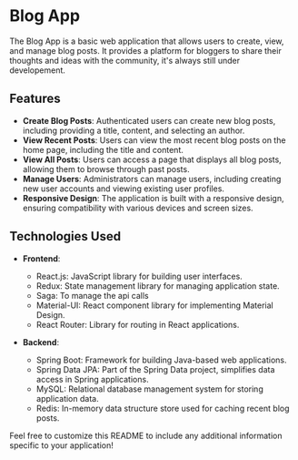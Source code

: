 



# Blog App

The Blog App is a basic web application that allows users to create, view, and manage blog posts. It provides a platform for bloggers to share their thoughts and ideas with the community, it's always still under developement.

## Features

- **Create Blog Posts**: Authenticated users can create new blog posts, including providing a title, content, and selecting an author.
- **View Recent Posts**: Users can view the most recent blog posts on the home page, including the title and content.
- **View All Posts**: Users can access a page that displays all blog posts, allowing them to browse through past posts.
- **Manage Users**: Administrators can manage users, including creating new user accounts and viewing existing user profiles.
- **Responsive Design**: The application is built with a responsive design, ensuring compatibility with various devices and screen sizes.

## Technologies Used

- **Frontend**:
  - React.js: JavaScript library for building user interfaces.
  - Redux: State management library for managing application state.
  - Saga: To manage the api calls
  - Material-UI: React component library for implementing Material Design.
  - React Router: Library for routing in React applications.

- **Backend**:
  - Spring Boot: Framework for building Java-based web applications.
  - Spring Data JPA: Part of the Spring Data project, simplifies data access in Spring applications.
  - MySQL: Relational database management system for storing application data.
  - Redis: In-memory data structure store used for caching recent blog posts.


  
Feel free to customize this README to include any additional information specific to your application!
